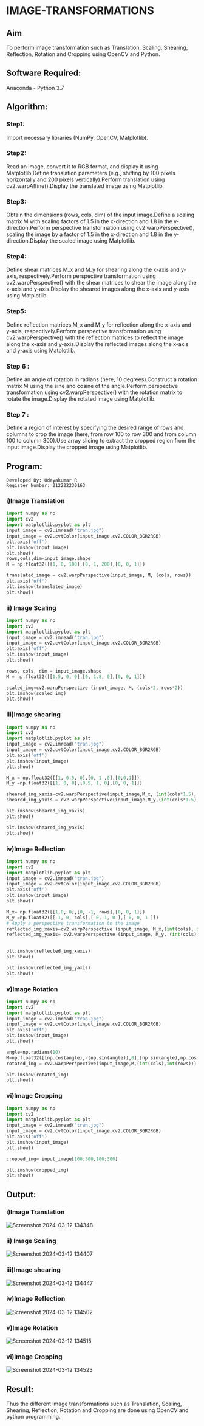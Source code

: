 # IMAGE-TRANSFORMATIONS

## Aim
To perform image transformation such as Translation, Scaling, Shearing, Reflection, Rotation and Cropping using OpenCV and Python.

## Software Required:
Anaconda - Python 3.7

## Algorithm:
### Step1:
Import necessary libraries (NumPy, OpenCV, Matplotlib).

### Step2:
Read an image, convert it to RGB format, and display it using Matplotlib.Define translation parameters (e.g., shifting by 100 pixels horizontally and 200 pixels vertically).Perform translation using cv2.warpAffine().Display the translated image using Matplotlib.

### Step3:
Obtain the dimensions (rows, cols, dim) of the input image.Define a scaling matrix M with scaling factors of 1.5 in the x-direction and 1.8 in the y-direction.Perform perspective transformation using cv2.warpPerspective(), scaling the image by a factor of 1.5 in the x-direction and 1.8 in the y-direction.Display the scaled image using Matplotlib.

### Step4:
Define shear matrices M_x and M_y for shearing along the x-axis and y-axis, respectively.Perform perspective transformation using cv2.warpPerspective() with the shear matrices to shear the image along the x-axis and y-axis.Display the sheared images along the x-axis and y-axis using Matplotlib.

### Step5:
Define reflection matrices M_x and M_y for reflection along the x-axis and y-axis, respectively.Perform perspective transformation using cv2.warpPerspective() with the reflection matrices to reflect the image along the x-axis and y-axis.Display the reflected images along the x-axis and y-axis using Matplotlib.

### Step 6 :
Define an angle of rotation in radians (here, 10 degrees).Construct a rotation matrix M using the sine and cosine of the angle.Perform perspective transformation using cv2.warpPerspective() with the rotation matrix to rotate the image.Display the rotated image using Matplotlib.
### Step 7 :
Define a region of interest by specifying the desired range of rows and columns to crop the image (here, from row 100 to row 300 and from column 100 to column 300).Use array slicing to extract the cropped region from the input image.Display the cropped image using Matplotlib.


## Program:
```
Developed By: Udayakumar R
Register Number: 212222230163
```
### i)Image Translation
```python
import numpy as np
import cv2
import matplotlib.pyplot as plt
input_image = cv2.imread("tran.jpg")
input_image = cv2.cvtColor(input_image,cv2.COLOR_BGR2RGB)
plt.axis('off')
plt.imshow(input_image)
plt.show()
rows,cols,dim=input_image.shape
M = np.float32([[1, 0, 100],[0, 1, 200],[0, 0, 1]])

translated_image = cv2.warpPerspective(input_image, M, (cols, rows))
plt.axis('off')
plt.imshow(translated_image)
plt.show()
```
### ii) Image Scaling
```python
import numpy as np
import cv2
import matplotlib.pyplot as plt
input_image = cv2.imread("tran.jpg")
input_image = cv2.cvtColor(input_image,cv2.COLOR_BGR2RGB)
plt.axis('off')
plt.imshow(input_image)
plt.show()

rows, cols, dim = input_image.shape 
M = np.float32([[1.5, 0, 0],[0, 1.8, 0],[0, 0, 1]])

scaled_img=cv2.warpPerspective (input_image, M, (cols*2, rows*2))
plt.imshow(scaled_img)
plt.show()
```
### iii)Image shearing
```python
import numpy as np
import cv2
import matplotlib.pyplot as plt
input_image = cv2.imread("tran.jpg")
input_image = cv2.cvtColor(input_image,cv2.COLOR_BGR2RGB)
plt.axis('off')
plt.imshow(input_image)
plt.show()

M_x = np.float32([[1, 0.5, 0],[0, 1 ,0],[0,0,1]])
M_y =np.float32([[1, 0, 0],[0.5, 1, 0],[0, 0, 1]])

sheared_img_xaxis=cv2.warpPerspective(input_image,M_x, (int(cols*1.5), int(rows *1.5)))
sheared_img_yaxis = cv2.warpPerspective(input_image,M_y,(int(cols*1.5), int(rows*1.5)))

plt.imshow(sheared_img_xaxis)
plt.show()

plt.imshow(sheared_img_yaxis)
plt.show()
```
### iv)Image Reflection
```python
import numpy as np
import cv2
import matplotlib.pyplot as plt
input_image = cv2.imread("tran.jpg")
input_image = cv2.cvtColor(input_image,cv2.COLOR_BGR2RGB)
plt.axis('off')
plt.imshow(input_image)
plt.show()

M_x= np.float32([[1,0, 0],[0, -1, rows],[0, 0, 1]])
M_y =np.float32([[-1, 0, cols],[ 0, 1, 0 ],[ 0, 0, 1 ]])
# Apply a perspective transformation to the image
reflected_img_xaxis=cv2.warpPerspective (input_image, M_x,(int(cols), int(rows)))
reflected_img_yaxis= cv2.warpPerspective (input_image, M_y, (int(cols), int(rows)))

                                         
plt.imshow(reflected_img_xaxis)
plt.show()

plt.imshow(reflected_img_yaxis)
plt.show()

```
### v)Image Rotation
```python
import numpy as np
import cv2
import matplotlib.pyplot as plt
input_image = cv2.imread("tran.jpg")
input_image = cv2.cvtColor(input_image,cv2.COLOR_BGR2RGB)
plt.axis('off')
plt.imshow(input_image)
plt.show()

angle=np.radians(10)
M=np.float32([[np.cos(angle),-(np.sin(angle)),0],[np.sin(angle),np.cos(angle),0],[0,0,1]])
rotated_img = cv2.warpPerspective(input_image,M,(int(cols),int(rows)))

plt.imshow(rotated_img)
plt.show()

```
### vi)Image Cropping
```python
import numpy as np
import cv2
import matplotlib.pyplot as plt
input_image = cv2.imread("tran.jpg")
input_image = cv2.cvtColor(input_image,cv2.COLOR_BGR2RGB)
plt.axis('off')
plt.imshow(input_image)
plt.show()

cropped_img= input_image[100:300,100:300]

plt.imshow(cropped_img)
plt.show()

```


## Output:
### i)Image Translation

![Screenshot 2024-03-12 134348](https://github.com/abinayasangeetha/IMAGE-TRANSFORMATIONS/assets/119393675/063467b5-a08b-4f3f-a836-ca41e71eb94f)

### ii) Image Scaling

![Screenshot 2024-03-12 134407](https://github.com/abinayasangeetha/IMAGE-TRANSFORMATIONS/assets/119393675/ae8be2a8-0a5a-44a3-8fa7-6ae2357f2a52)


### iii)Image shearing
![Screenshot 2024-03-12 134447](https://github.com/abinayasangeetha/IMAGE-TRANSFORMATIONS/assets/119393675/474d2048-df67-4c61-9649-12b7995e02d1)


### iv)Image Reflection
![Screenshot 2024-03-12 134502](https://github.com/abinayasangeetha/IMAGE-TRANSFORMATIONS/assets/119393675/d2d72622-7d45-43d0-8aaf-724cd35eb6ef)



### v)Image Rotation


![Screenshot 2024-03-12 134515](https://github.com/abinayasangeetha/IMAGE-TRANSFORMATIONS/assets/119393675/3680907a-45da-43ad-9a07-d807c8930273)


### vi)Image Cropping
![Screenshot 2024-03-12 134523](https://github.com/abinayasangeetha/IMAGE-TRANSFORMATIONS/assets/119393675/4bebd0fe-00e5-4cb1-99c4-d370e2c614d7)






## Result: 

Thus the different image transformations such as Translation, Scaling, Shearing, Reflection, Rotation and Cropping are done using OpenCV and python programming.
